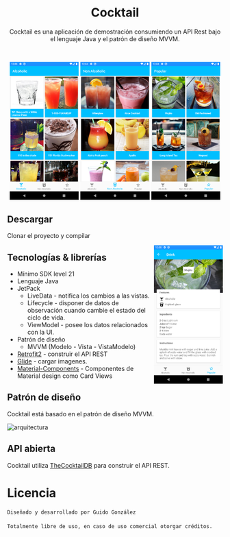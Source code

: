 <h1 align="center">Cocktail</h1>

<p align="center">  
Cocktail es una aplicación de demostración consumiendo un API Rest bajo el lenguaje Java y el patrón de diseño MVVM.
</p>
</br>

<p align="center">
<img src="/imagenes/imagen1.png" width="32%"/>
<img src="/imagenes/imagen2.png" width="32%"/>
<img src="/imagenes/imagen3.png" width="32%"/>
</p>


## Descargar

Clonar el proyecto y compilar

<img src="/imagenes/imagen4.png" align="right" width="32%"/>

## Tecnologías & librerías

- Mínimo SDK level 21
- Lenguaje Java
- JetPack
  - LiveData - notifica los cambios a las vistas.
  - Lifecycle - disponer de datos de observación cuando cambie el estado del ciclo de vida.
  - ViewModel - posee los datos relacionados con la UI.
- Patrón de diseño
  - MVVM (Modelo - Vista - VistaModelo)
- [Retrofit2](https://github.com/square/retrofit) - construir el API REST
- [Glide](https://github.com/bumptech/glide) - cargar imagenes.
- [Material-Components](https://github.com/material-components/material-components-android) - Componentes de Material design como Card Views

## Patrón de diseño

Cocktail está basado en el patrón de diseño MVVM.

![arquitectura](https://miro.medium.com/max/2732/1*n8Jzac0o-EXS_3mVCv-qeg.png)

## API abierta

Cocktail utiliza [TheCocktailDB](https://www.thecocktaildb.com/api.php) para construir el API REST.

# Licencia
```xml
Diseñado y desarrollado por Guido González

Totalmente libre de uso, en caso de uso comercial otorgar créditos.
```
